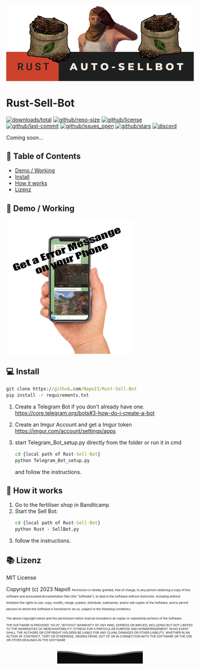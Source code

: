 [![github/NapoII](https://github.com/NapoII/Rust-Sell-Bot/blob/new/README_img/Readme_top.png)](https://github.com/NapoII)

# Rust-Sell-Bot

[![downloads/total](https://img.shields.io/github/downloads/NapoII/Rust-Sell-Bot/total)](https://github.com/NapoII/Rust-Sell-Bot/archive/refs/heads/main.zip) [![github/repo-size](https://img.shields.io/github/repo-size/NapoII/Rust-Sell-Bot)](https://github.com/NapoII/Rust-Sell-Bot/archive/refs/heads/main.zip) [![github/license](https://img.shields.io/github/license/NapoII/Rust-Sell-Bot)](https://github.com/NapoII/Rust-Sell-Bot/blob/main/LICENSE) [![github/last-commit](https://img.shields.io/github/downloads/NapoII/Rust-Sell-Bot/total)](https://img.shields.io/github/issues/NapoII/Rust-Sell-Bot?style=plastic) [![github/issues_open](https://img.shields.io/github/issues/NapoII/Rust-Sell-Bot?style=plastic)](https://img.shields.io/github/issues-raw/NapoII/Rust-Sell-Bot) [![github/stars](https://img.shields.io/github/stars/NapoII/Rust-Sell-Bot?style=social)](https://github.com/NapoII/Rust-Sell-Bot/stargazers) [![discord](https://img.shields.io/discord/190307701169979393)](https://discord.gg/knTKtKVfnr)

Coming soon...
## 📝 Table of Contents
+ [Demo / Working](#demo)
+ [Install](#usage)
+ [How it works](#Use)
+ [Lizenz](#Lizenz)
## 🎥 Demo / Working <a name = "demo"></a>
[![github/NapoII](https://raw.githubusercontent.com/NapoII/Rust-Sell-Bot/main/README_img/phone.png)](https://github.com/NapoII)

## 💻 Install <a name = "usage"></a>


```cmd
git clone https://github.com/NapoII/Rust-Sell-Bot
pip install -r requirements.txt
```

1.  Create a Telegram Bot if you don't already have one.
   https://core.telegram.org/bots#3-how-do-i-create-a-bot

2.  Create an Imgur Account and get a Imgur token
    https://imgur.com/account/settings/apps

3.  start Telegram_Bot_setup.py directly from the folder or run it in cmd

    ```cmd
    cd {local path of Rust-Sell-Bot}
    python Telegram_Bot_setup.py
    ```
    and follow the instructions.


## 💭 How it works <a name = "Use"></a>

1.  Go to the fertiliser shop in Banditcamp
2.  Start the Sell Bot:
    ```cmd
    cd {local path of Rust-Sell-Bot}
    python Rust - SellBot.py
    ```
3.  follow the instructions.

## 📚 Lizenz <a name = "Lizenz"></a>
MIT License

Copyright (c) 2023 NapoII
<small><small><small>
Permission is hereby granted, free of charge, to any person obtaining a copy
of this software and associated documentation files (the "Software"), to deal
in the Software without restriction, including without limitation the rights
to use, copy, modify, merge, publish, distribute, sublicense, and/or sell
copies of the Software, and to permit persons to whom the Software is
furnished to do so, subject to the following conditions:

The above copyright notice and this permission notice shall be included in all
copies or substantial portions of the Software.

THE SOFTWARE IS PROVIDED "AS IS", WITHOUT WARRANTY OF ANY KIND, EXPRESS OR
IMPLIED, INCLUDING BUT NOT LIMITED TO THE WARRANTIES OF MERCHANTABILITY,
FITNESS FOR A PARTICULAR PURPOSE AND NONINFRINGEMENT. IN NO EVENT SHALL THE
AUTHORS OR COPYRIGHT HOLDERS BE LIABLE FOR ANY CLAIM, DAMAGES OR OTHER
LIABILITY, WHETHER IN AN ACTION OF CONTRACT, TORT OR OTHERWISE, ARISING FROM,
OUT OF OR IN CONNECTION WITH THE SOFTWARE OR THE USE OR OTHER DEALINGS IN THE
SOFTWARE
    
<p align="center">
<img src="https://raw.githubusercontent.com/NapoII/NapoII/233630a814f7979f575c7f764dbf1f4804b05332/Bottom.svg" alt="Github Stats" />
</p>
